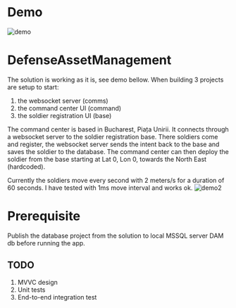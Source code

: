 # Demo

![demo](https://github.com/user-attachments/assets/34ee4254-b389-4906-b3f0-c994a94d5717)

# DefenseAssetManagement

The solution is working as it is, see demo bellow. When building 3 projects are setup to start:

1. the websocket server (comms)
2. the command center UI (command)
3. the soldier registration UI (base)

The command center is based in Bucharest, Piața Unirii. It connects through a websocket server to the soldier registration base. There soldiers come and register, the websocket server sends the intent back to the base and saves the soldier to the database. The command center can then deploy the soldier from the base starting at Lat 0, Lon 0, towards the North East (hardcoded). 

Currently the soldiers move every second with 2 meters/s for a duration of 60 seconds. I have tested with 1ms move interval and works ok.
![demo2](https://github.com/user-attachments/assets/f7294463-9b89-4d39-aebe-c6a38d50dff4)

# Prerequisite

Publish the database project from the solution to local MSSQL server DAM db before running the app.

## TODO

1. MVVC design
2. Unit tests
3. End-to-end integration test
